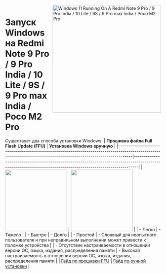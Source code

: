 <img align="right" src="https://github.com/woa-miatoll/Port-Windows-11-Redmi-Note-9-Pro/blob/main/Miatoll.png" width="350" alt="Windows 11 Running On A Redmi Note 9 Pro / 9 Pro India / 10 Lite / 9S / 9 Pro max India / Poco M2 Pro">

# Запуск Windows на Redmi Note 9 Pro / 9 Pro India / 10 Lite / 9S / 9 Pro max India / Poco M2 Pro

Существует два способа установки Windows:
| **Прошивка файла Full Flash Update (FFU)**                                                                                                                        | **Установка Windows вручную**                                                                                                                                |
|-------------------------------------------------------------------------------------------------------------------------------------------------------------------|--------------------------------------------------------------------------------------------------------------------------------------------------------------|
| <a href="ffu-installation-ru.md"><img src="https://github.com/WOA-Project/SurfaceDuo-Guides/assets/3755345/c4fd0391-210a-4c31-8f03-7db2e634430c" width="200"></a> | <a href="1-partition-ru.md"><img src="https://github.com/WOA-Project/SurfaceDuo-Guides/assets/3755345/9791796b-406b-4f0d-8aad-20fff18741da" width="200"></a> |
| - Легко                                                                                                                                                           | - Тяжело                                                                                                                                                     |
| - Быстро                                                                                                                                                          | - Долго                                                                                                                                                      |
| - Простой                                                                                                                                                         | - Сложный для неопытного пользователя и при неправильном выполнении может привести к поломке устройства                                                      |
| - Отсутствие настраиваемости в отношении версии ОС, языка, издания, распределения памяти                                                                          | - Высокая настраиваемость в отношении версии ОС, языка, издания, распределения памяти                                                                        |
| [Гайд по прошивки FFU](ffu-installation-ru.md)                                                                                                                    | [Гайд по ручной установки](1-partition-ru.md)                                                                                                                |